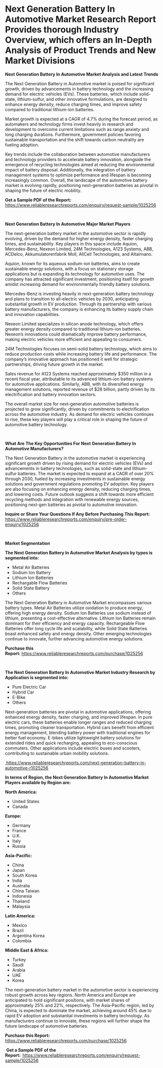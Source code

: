 <p><h1>Next Generation Battery In Automotive Market Research Report Provides thorough Industry Overview, which offers an In-Depth Analysis of Product Trends and New Market Divisions</h1></p><p><strong>Next Generation Battery In Automotive Market Analysis and Latest Trends</strong></p>
<p><p>The Next Generation Battery in Automotive market is poised for significant growth, driven by advancements in battery technology and the increasing demand for electric vehicles (EVs). These batteries, which include solid-state, lithium-sulfur, and other innovative formulations, are designed to enhance energy density, reduce charging times, and improve safety compared to traditional lithium-ion batteries. </p><p>Market growth is expected at a CAGR of 4.7% during the forecast period, as automakers and technology firms invest heavily in research and development to overcome current limitations such as range anxiety and long charging durations. Furthermore, government policies favoring sustainable transportation and the shift towards carbon neutrality are fueling adoption. </p><p>Key trends include the collaboration between automotive manufacturers and technology providers to accelerate battery innovation, alongside the emergence of recycling technologies aimed at reducing the environmental impact of battery disposal. Additionally, the integration of battery management systems to optimize performance and lifespan is becoming increasingly common. Overall, the landscape of the automotive battery market is evolving rapidly, positioning next-generation batteries as pivotal in shaping the future of electric mobility.</p></p>
<p><strong>Get a Sample PDF of the Report:&nbsp;</strong> <a href="https://www.reliableresearchreports.com/enquiry/request-sample/1025256?utm_campaign=3434&utm_medium=2&utm_source=Github&utm_content=ia&utm_term=19042025&utm_id=next-generation-battery-in-automotive">https://www.reliableresearchreports.com/enquiry/request-sample/1025256</a></p>
<p>&nbsp;</p>
<p><strong>Next Generation Battery In Automotive Major Market Players</strong></p>
<p><p>The next-generation battery market in the automotive sector is rapidly evolving, driven by the demand for higher energy density, faster charging times, and sustainability. Key players in this space include Aquion, Mercedes-Benz, Nexeon Limited, 24M Technologies, A123 Systems, ABB, ACDelco, Akkumulatorenfabrik Moll, AllCell Technologies, and Altairnano.</p><p>Aquion, known for its aqueous sodium-ion batteries, aims to create sustainable energy solutions, with a focus on stationary storage applications but is expanding its technology for automotive uses. The company has attracted significant investment, positioning itself for growth amidst increasing demand for environmentally friendly battery solutions.</p><p>Mercedes-Benz is investing heavily in next-generation battery technology and plans to transition to all-electric vehicles by 2030, anticipating substantial growth in EV production. Through its partnership with various battery manufacturers, the company is enhancing its battery supply chain and innovation capabilities.</p><p>Nexeon Limited specializes in silicon anode technology, which offers greater energy density compared to traditional lithium-ion batteries. Nexeon’s innovations could dramatically improve battery performance, making electric vehicles more efficient and appealing to consumers.</p><p>24M Technologies focuses on semi-solid battery technology, which aims to reduce production costs while increasing battery life and performance. The company’s innovative approach has positioned it well for strategic partnerships, driving future growth in the market.</p><p>Sales revenue for A123 Systems reached approximately $350 million in a recent fiscal year, attributable to its advanced lithium-ion battery systems for automotive applications. Similarly, ABB, with its diversified energy management solutions, reported revenue of $28 billion, partly driven by its electrification and battery innovation sectors.</p><p>The overall market size for next-generation automotive batteries is projected to grow significantly, driven by commitments to electrification across the automotive industry. As demand for electric vehicles continues to rise, these key players will play a critical role in shaping the future of automotive battery technology.</p></p>
<p>&nbsp;</p>
<p><strong>What Are The Key Opportunities For Next Generation Battery In Automotive Manufacturers?</strong></p>
<p><p>The Next Generation Battery in the automotive market is experiencing significant growth driven by rising demand for electric vehicles (EVs) and advancements in battery technologies, such as solid-state and lithium-sulfur batteries. The market is expected to expand at a CAGR of over 20% through 2030, fueled by increasing investments in sustainable energy solutions and government regulations promoting EV adoption. Key players are also focusing on enhancing energy density, reducing charging times, and lowering costs. Future outlook suggests a shift towards more efficient recycling methods and integration with renewable energy sources, positioning next-gen batteries as pivotal to automotive innovation.</p></p>
<p><strong>Inquire or Share Your Questions If Any Before Purchasing This Report:</strong> <a href="https://www.reliableresearchreports.com/enquiry/pre-order-enquiry/1025256?utm_campaign=3434&utm_medium=2&utm_source=Github&utm_content=ia&utm_term=19042025&utm_id=next-generation-battery-in-automotive">https://www.reliableresearchreports.com/enquiry/pre-order-enquiry/1025256</a></p>
<p>&nbsp;</p>
<p><strong>Market Segmentation</strong></p>
<p><strong>The Next Generation Battery In Automotive Market Analysis by types is segmented into:</strong></p>
<p><ul><li>Metal Air Batteries</li><li>Sodium Ion Battery</li><li>Lithium Ion Batteries</li><li>Rechargable Flow Batteries</li><li>Solid State Battery</li><li>Others</li></ul></p>
<p><p>The Next Generation Battery in Automotive Market encompasses various battery types. Metal Air Batteries utilize oxidation to produce energy, offering high energy density. Sodium Ion Batteries use sodium instead of lithium, presenting a cost-effective alternative. Lithium Ion Batteries remain dominant for their efficiency and energy capacity. Rechargeable Flow Batteries offer long cycle life and scalability, while Solid State Batteries boast enhanced safety and energy density. Other emerging technologies continue to innovate, further advancing automotive energy solutions.</p></p>
<p><strong>Purchase this Report:&nbsp;</strong><a href="https://www.reliableresearchreports.com/purchase/1025256?utm_campaign=3434&utm_medium=2&utm_source=Github&utm_content=ia&utm_term=19042025&utm_id=next-generation-battery-in-automotive">https://www.reliableresearchreports.com/purchase/1025256</a></p>
<p>&nbsp;</p>
<p><strong>The Next Generation Battery In Automotive Market Industry Research by Application is segmented into:</strong></p>
<p><ul><li>Pure Electric Car</li><li>Hybrid Car</li><li>E-Bike</li><li>Others</li></ul></p>
<p><p>Next-generation batteries are pivotal in automotive applications, offering enhanced energy density, faster charging, and improved lifespan. In pure electric cars, these batteries enable longer ranges and reduced charging times, promoting cleaner transportation. Hybrid cars benefit from efficient energy management, blending battery power with traditional engines for better fuel economy. E-bikes utilize lightweight battery solutions for extended rides and quick recharging, appealing to eco-conscious commuters. Other applications include electric buses and scooters, contributing to sustainable urban mobility solutions.</p></p>
<p><a href="https://www.reliableresearchreports.com/next-generation-battery-in-automotive-r1025256?utm_campaign=3434&utm_medium=2&utm_source=Github&utm_content=ia&utm_term=19042025&utm_id=next-generation-battery-in-automotive">&nbsp;https://www.reliableresearchreports.com/next-generation-battery-in-automotive-r1025256</a></p>
<p><strong>In terms of Region, the Next Generation Battery In Automotive Market Players available by Region are:</strong></p>
<p>
    <p> <strong> North America: </strong>
        <ul>
            <li>United States</li>
            <li>Canada</li>
        </ul>
        </p> 
    <p> <strong> Europe: </strong>
        <ul>
            <li>Germany</li>
            <li>France</li>
            <li>U.K.</li>
            <li>Italy</li>
            <li>Russia</li>
        </ul>
        </p> 
    <p> <strong> Asia-Pacific: </strong>
        <ul>
            <li>China</li>
            <li>Japan</li>
            <li>South Korea</li>
            <li>India</li>
            <li>Australia</li>
            <li>China Taiwan</li>
            <li>Indonesia</li>
            <li>Thailand</li>
            <li>Malaysia</li>
        </ul>
        </p> 
    <p> <strong> Latin America: </strong>
        <ul>
            <li>Mexico</li>
            <li>Brazil</li>
            <li>Argentina Korea</li>
            <li>Colombia</li>
        </ul>
        </p> 
    <p> <strong> Middle East & Africa: </strong>
        <ul>
            <li>Turkey</li>
            <li>Saudi</li>
            <li>Arabia</li>
            <li>UAE</li>
            <li>Korea</li>
        </ul>
    </p>
    </p>
<p><p>The next-generation battery market in the automotive sector is experiencing robust growth across key regions. North America and Europe are anticipated to hold significant positions, with market shares of approximately 25% and 22%, respectively. The Asia-Pacific region, led by China, is expected to dominate the market, achieving around 45% due to rapid EV adoption and substantial investments in battery technology. As manufacturers continue to innovate, these regions will further shape the future landscape of automotive batteries.</p></p>
<p><strong>Purchase this Report: </strong><a href="https://www.reliableresearchreports.com/purchase/1025256?utm_campaign=3434&utm_medium=2&utm_source=Github&utm_content=ia&utm_term=19042025&utm_id=next-generation-battery-in-automotive">https://www.reliableresearchreports.com/purchase/1025256</a></p>
<p>&nbsp;<strong>Get a Sample PDF of the Report:&nbsp;&nbsp;</strong><a href="https://www.reliableresearchreports.com/enquiry/request-sample/1025256?utm_campaign=3434&utm_medium=2&utm_source=Github&utm_content=ia&utm_term=19042025&utm_id=next-generation-battery-in-automotive">https://www.reliableresearchreports.com/enquiry/request-sample/1025256</a></p>
<p><strong></strong></p>
<p><p></p><p></p><p></p></p>